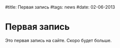 #title: Первая запись
#tags: news
#date: 02-06-2013


# Первая запись

Это первая запись на сайте. Скоро будет больше.
